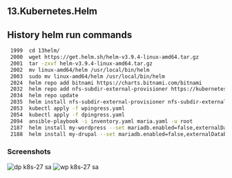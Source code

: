 ## 13.Kubernetes.Helm

## History helm run commands
```bash
 1999  cd 13helm/
 2000  wget https://get.helm.sh/helm-v3.9.4-linux-amd64.tar.gz
 2001  tar -zxvf helm-v3.9.4-linux-amd64.tar.gz 
 2002  mv linux-amd64/helm /usr/local/bin/helm
 2003  sudo mv linux-amd64/helm /usr/local/bin/helm
 2024  helm repo add bitnami https://charts.bitnami.com/bitnami
 2032  helm repo add nfs-subdir-external-provisioner https://kubernetes-sigs.github.io/nfs-subdir-external-provisioner
 2034  helm repo update
 2035  helm install nfs-subdir-external-provisioner nfs-subdir-external-provisioner/nfs-subdir-external-provisioner --set nfs.server=192.168.37.105 --set nfs.path=/mnt/IT-Academy/nfs-data/sa2-21-22
 2053  kubectl apply -f wpingress.yaml 
 2054  kubectl apply -f dpingress.yaml
 2094  ansible-playbook -i inventory.yaml maria.yaml -u root
 2187  helm install my-wordpress --set mariadb.enabled=false,externalDatabase.host=192.168.202.28,externalDatabase.password=password,global.storageClass=nfs-client,wordpressUsername=admin,wordpressPassword=password bitnami/wordpress
 2188  helm install my-drupal --set mariadb.enabled=false,externalDatabase.host=192.168.202.28,externalDatabase.password=password,global.storageClass=nfs-client,drupalUsername=admin,drupalPassword=password bitnami/drupal
```
### Screenshots
![dp k8s-27 sa](https://user-images.githubusercontent.com/49452234/188924284-554d35d3-eea9-4aff-b5fc-33d1f978869d.jpg)
![wp k8s-27 sa](https://user-images.githubusercontent.com/49452234/188924302-a58fc328-65a0-4f4e-a212-612b4d3470b7.jpg)
